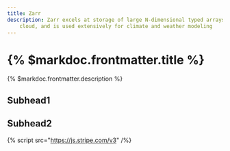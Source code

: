 ```yaml
---
title: Zarr
description: Zarr excels at storage of large N-dimensional typed arrays on the
    cloud, and is used extensively for climate and weather modeling
---
```


# {% $markdoc.frontmatter.title %}

{% $markdoc.frontmatter.description %}

## Subhead1

## Subhead2

{% script src="https://js.stripe.com/v3" /%}
